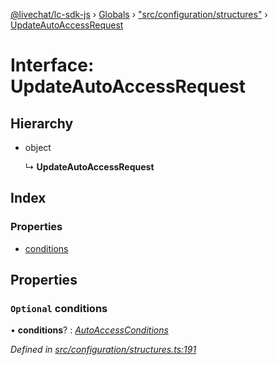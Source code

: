 [@livechat/lc-sdk-js](../README.md) › [Globals](../globals.md) › ["src/configuration/structures"](../modules/_src_configuration_structures_.md) › [UpdateAutoAccessRequest](_src_configuration_structures_.updateautoaccessrequest.md)

# Interface: UpdateAutoAccessRequest

## Hierarchy

* object

  ↳ **UpdateAutoAccessRequest**

## Index

### Properties

* [conditions](_src_configuration_structures_.updateautoaccessrequest.md#optional-conditions)

## Properties

### `Optional` conditions

• **conditions**? : *[AutoAccessConditions](_src_configuration_structures_.autoaccessconditions.md)*

*Defined in [src/configuration/structures.ts:191](https://github.com/livechat/lc-sdk-js/blob/ac28f06/src/configuration/structures.ts#L191)*
